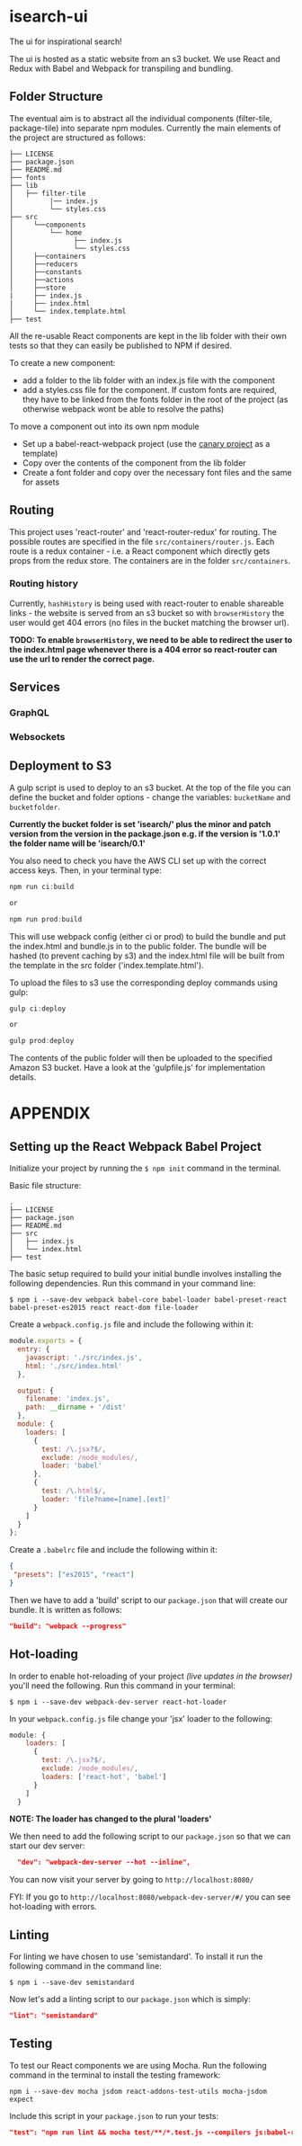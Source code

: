 # isearch-ui
The ui for inspirational search!

The ui is hosted as a static website from an s3 bucket. We use React and Redux with Babel and Webpack for transpiling and bundling.

## Folder Structure

The eventual aim is to abstract all the individual components (filter-tile, package-tile) into separate npm modules. Currently the main elements of the project are structured as follows:

```
├── LICENSE
├── package.json
├── README.md
├── fonts
├── lib
│   ├── filter-tile
│         |── index.js
│         └── styles.css
├── src
│     └──components
│         └── home
│               ├── index.js
│               └── styles.css
│     ├──containers
│     ├──reducers
│     ├──constants
│     ├──actions
│     ├──store
|     ├── index.js
|     ├── index.html
│     └── index.template.html
├── test         
```

All the re-usable React components are kept in the lib folder with their own tests so that they can easily be published to NPM if desired.

To create a new component:
* add a folder to the lib folder with an index.js file with the component
* add a styles.css file for the component. If custom fonts are required, they have to be linked from the fonts folder in the root of the project (as otherwise webpack wont be able to resolve the paths)

To move a component out into its own npm module
* Set up a babel-react-webpack project (use the [canary project](https://github.com/numo-labs/react-canary-component) as a template)
* Copy over the contents of the component from the lib folder
* Create a font folder and copy over the necessary font files and the same for assets

## Routing

This project uses 'react-router' and 'react-router-redux' for routing. The possible routes are specified in the file `src/containers/router.js`. Each route is a redux container - i.e. a React component which directly gets props from the redux store. The containers are in the folder `src/containers`.

### Routing history

Currently, `hashHistory` is being used with react-router to enable shareable links - the website is served from an s3 bucket so with `browserHistory` the user would get 404 errors (no files in the bucket matching the browser url).

**TODO: To enable `browserHistory`, we need to be able to redirect the user to the index.html page whenever there is a 404 error so react-router can use the url to render the correct page.**

## Services

### GraphQL

### Websockets


## Deployment to S3

A gulp script is used to deploy to an s3 bucket. At the top of the file you can define the bucket and folder options - change the variables: `bucketName` and `bucketfolder`.  

**Currently the bucket folder is set 'isearch/' plus the minor and patch version from the version in the package.json e.g. if the version is '1.0.1' the folder name will be 'isearch/0.1'**

You also need to check you have the AWS CLI set up with the correct access keys. Then, in your terminal type:

```js
npm run ci:build

or

npm run prod:build

```

This will use webpack config (either ci or prod) to build the bundle and put the index.html and bundle.js in to the public folder. The bundle will be hashed (to prevent caching by s3) and the index.html file will be built from the template in the src folder ('index.template.html').

To upload the files to s3 use the corresponding deploy commands using gulp:

```js
gulp ci:deploy

or

gulp prod:deploy

```

The contents of the public folder will then be uploaded to the specified Amazon S3 bucket. Have a look at the 'gulpfile.js' for implementation details.

# APPENDIX

## Setting up the React Webpack Babel Project

Initialize your project by running the `$ npm init` command in the terminal.  

Basic file structure:
```
.
├── LICENSE
├── package.json
├── README.md
├── src
│   ├── index.js
│   └── index.html
├── test         
```


The basic setup required to build your initial bundle involves installing the following dependencies. Run this command in your command line:

`$ npm i --save-dev webpack babel-core babel-loader babel-preset-react babel-preset-es2015 react react-dom file-loader`

Create a `webpack.config.js` file and include the following within it:

```js
module.exports = {
  entry: {
    javascript: './src/index.js',
    html: './src/index.html'
  },

  output: {
    filename: 'index.js',
    path: __dirname + '/dist'
  },
  module: {
    loaders: [
      {
        test: /\.jsx?$/,
        exclude: /node_modules/,
        loader: 'babel'
      },
      {
        test: /\.html$/,
        loader: 'file?name=[name].[ext]'
      }
    ]
  }
};
```

Create a `.babelrc` file and include the following within it:
```json
{
 "presets": ["es2015", "react"]
}
```

Then we have to add a 'build' script to our `package.json` that will create our bundle. It is written as follows:

```json
"build": "webpack --progress"
```

## Hot-loading
In order to enable hot-reloading of your project _(live updates in the browser)_ you'll need the following. Run this command in your terminal:

`$ npm i --save-dev webpack-dev-server react-hot-loader`

In your `webpack.config.js` file change your 'jsx' loader to the following:

```js
module: {
    loaders: [
      {
        test: /\.jsx?$/,
        exclude: /node_modules/,
        loaders: ['react-hot', 'babel']
      }
    ]
  }
```
**NOTE: The loader has changed to the plural 'loaders'**

We then need to add the following script to our `package.json` so that we can start our dev server:

```json
  "dev": "webpack-dev-server --hot --inline",
```
You can now visit your server by going to `http://localhost:8080/`

FYI: If you go to `http://localhost:8080/webpack-dev-server/#/` you can see hot-loading with errors.

## Linting
For linting we have chosen to use 'semistandard'. To install it run the following command in the command line:

`$ npm i --save-dev semistandard`

Now let's add a linting script to our `package.json` which is simply:

```json
"lint": "semistandard"
```

## Testing

To test our React components we are using Mocha. Run the following command in the terminal to install the testing framework:

`npm i --save-dev mocha jsdom react-addons-test-utils mocha-jsdom expect`

Include this script in your `package.json` to run your tests:

```json
"test": "npm run lint && mocha test/**/*.test.js --compilers js:babel-register"
```
